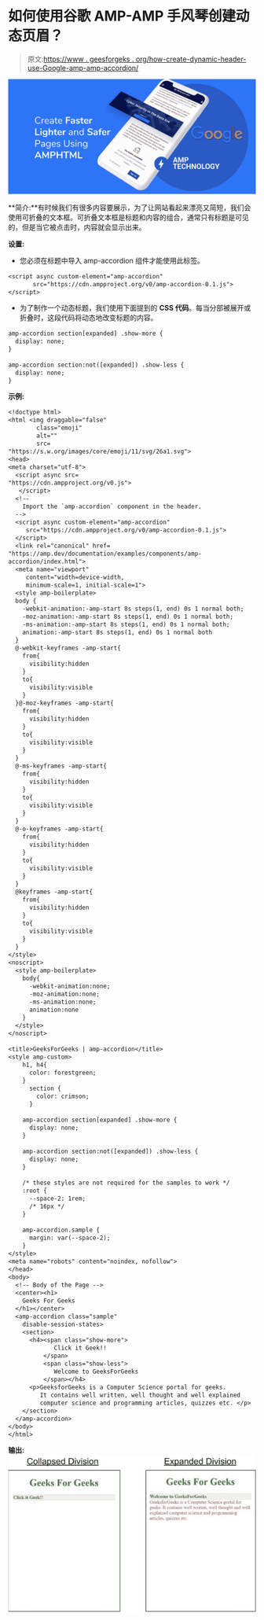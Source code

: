 # 如何使用谷歌 AMP-AMP 手风琴创建动态页眉？

> 原文:[https://www . geesforgeks . org/how-create-dynamic-header-use-Google-amp-amp-accordion/](https://www.geeksforgeeks.org/how-to-create-dynamic-header-using-google-amp-amp-accordion/)

![](img/da896cbc9c91eb6bafeb2ca1d138fca6.png)

**简介:**有时候我们有很多内容要展示，为了让网站看起来漂亮又简短，我们会使用可折叠的文本框。可折叠文本框是标题和内容的组合，通常只有标题是可见的，但是当它被点击时，内容就会显示出来。

**设置:**

*   您必须在标题中导入 amp-accordion 组件才能使用此标签。

```htmlhtml
<script async custom-element="amp-accordion"
       src="https://cdn.ampproject.org/v0/amp-accordion-0.1.js">
</script>
```

*   为了制作一个动态标题，我们使用下面提到的 **CSS 代码**。每当分部被展开或折叠时，这段代码将动态地改变标题的内容。

```htmlhtml
amp-accordion section[expanded] .show-more {
  display: none;
}

amp-accordion section:not([expanded]) .show-less {
  display: none;
}
```

**示例:**

```htmlhtml
<!doctype html>
<html <img draggable="false" 
        class="emoji" 
        alt="" 
        src=
"https://s.w.org/images/core/emoji/11/svg/26a1.svg">
<head>
<meta charset="utf-8">
  <script async src=
"https://cdn.ampproject.org/v0.js">
   </script>
  <!--
    Import the `amp-accordion` component in the header.
  -->
  <script async custom-element="amp-accordion" 
     src="https://cdn.ampproject.org/v0/amp-accordion-0.1.js">
  </script>
  <link rel="canonical" href=
"https://amp.dev/documentation/examples/components/amp-accordion/index.html">
  <meta name="viewport" 
     content="width=device-width, 
     minimum-scale=1, initial-scale=1">
  <style amp-boilerplate>
  body {
    -webkit-animation:-amp-start 8s steps(1, end) 0s 1 normal both;
    -moz-animation:-amp-start 8s steps(1, end) 0s 1 normal both;
    -ms-animation:-amp-start 8s steps(1, end) 0s 1 normal both;
    animation:-amp-start 8s steps(1, end) 0s 1 normal both
  }
  @-webkit-keyframes -amp-start{
    from{
      visibility:hidden
    }
    to{
      visibility:visible
    }
  }@-moz-keyframes -amp-start{
    from{
      visibility:hidden
    }
    to{
      visibility:visible
    }
  }
  @-ms-keyframes -amp-start{
    from{
      visibility:hidden
    }
    to{
      visibility:visible
    }
  }
  @-o-keyframes -amp-start{
    from{
      visibility:hidden
    }
    to{
      visibility:visible
    }
  }
  @keyframes -amp-start{
    from{
      visibility:hidden
    }
    to{
      visibility:visible
    }
  }
</style>
<noscript>
  <style amp-boilerplate>
    body{
      -webkit-animation:none;
      -moz-animation:none;
      -ms-animation:none;
      animation:none
    }
  </style>
</noscript>

<title>GeeksForGeeks | amp-accordion</title>
<style amp-custom>
    h1, h4{
      color: forestgreen;
    }
      section {
        color: crimson;
      }

    amp-accordion section[expanded] .show-more {
      display: none;
    }

    amp-accordion section:not([expanded]) .show-less {
      display: none;
    }

    /* these styles are not required for the samples to work */
    :root {
      --space-2: 1rem;
      /* 16px */
    }

    amp-accordion.sample {
      margin: var(--space-2);
    }
</style>
<meta name="robots" content="noindex, nofollow">
</head>
<body>
  <!-- Body of the Page -->
  <center><h1>
    Geeks For Geeks
  </h1></center>
  <amp-accordion class="sample"
    disable-session-states>
    <section>
      <h4><span class="show-more">
             Click it Geek!!
          </span> 
          <span class="show-less">
             Welcome to GeeksForGeeks
          </span></h4>
      <p>GeeksforGeeks is a Computer Science portal for geeks. 
         It contains well written, well thought and well explained 
         computer science and programming articles, quizzes etc. </p>
    </section>
  </amp-accordion>
</body>
</html>
```

**输出:** ![](img/0f590199a8527488c26b7c4b85a19f27.png)